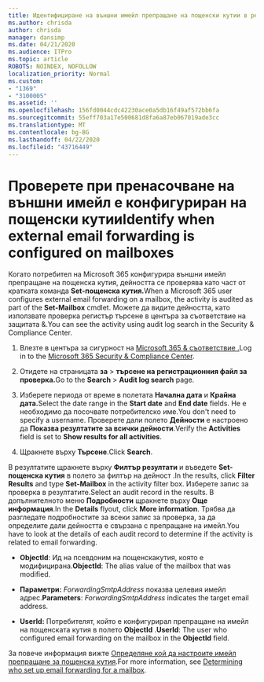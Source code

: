 ```yaml
---
title: Идентифициране на външни имейл препращане на пощенски кутии в регистрационните файлове за проверка
ms.author: chrisda
author: chrisda
manager: dansimp
ms.date: 04/21/2020
ms.audience: ITPro
ms.topic: article
ROBOTS: NOINDEX, NOFOLLOW
localization_priority: Normal
ms.custom:
- "1369"
- "3100005"
ms.assetid: ''
ms.openlocfilehash: 156fd0044cdc42230ace0a5db16f49af572bb6fa
ms.sourcegitcommit: 55eff703a17e500681d8fa6a87eb067019ade3cc
ms.translationtype: MT
ms.contentlocale: bg-BG
ms.lasthandoff: 04/22/2020
ms.locfileid: "43716449"
---
```

# <a name="identify-when-external-email-forwarding-is-configured-on-mailboxes"></a><span data-ttu-id="c049e-102">Проверете при пренасочване на външни имейл е конфигуриран на пощенски кутии</span><span class="sxs-lookup"><span data-stu-id="c049e-102">Identify when external email forwarding is configured on mailboxes</span></span>

<span data-ttu-id="c049e-103">Когато потребител на Microsoft 365 конфигурира външни имейл препращане на пощенска кутия, дейността се проверява като част от кратката команда **Set-пощенска кутия.**</span><span class="sxs-lookup"><span data-stu-id="c049e-103">When a Microsoft 365 user configures external email forwarding on a mailbox, the activity is audited as part of the **Set-Mailbox** cmdlet.</span></span> <span data-ttu-id="c049e-104">Можете да видите дейността, като използвате проверка регистър търсене в центъра за съответствие на защитата &.</span><span class="sxs-lookup"><span data-stu-id="c049e-104">You can see the activity using audit log search in the Security & Compliance Center.</span></span>

1. <span data-ttu-id="c049e-105">Влезте в центъра за сигурност на [Microsoft 365 & съответствие .](https://protection.office.com/)</span><span class="sxs-lookup"><span data-stu-id="c049e-105">Log in to the [Microsoft 365 Security & Compliance Center](https://protection.office.com/).</span></span>

2. <span data-ttu-id="c049e-106">Отидете на страницата **за** > **търсене на регистрационния файл за проверка.**</span><span class="sxs-lookup"><span data-stu-id="c049e-106">Go to the **Search** > **Audit log search** page.</span></span>

3. <span data-ttu-id="c049e-107">Изберете периода от време в полетата **Начална дата** и **Крайна дата.**</span><span class="sxs-lookup"><span data-stu-id="c049e-107">Select the date range in the **Start date** and **End date** fields.</span></span> <span data-ttu-id="c049e-108">Не е необходимо да посочвате потребителско име.</span><span class="sxs-lookup"><span data-stu-id="c049e-108">You don't need to specify a username.</span></span> <span data-ttu-id="c049e-109">Проверете дали полето **Дейности** е настроено да **Показва резултатите за всички дейности**.</span><span class="sxs-lookup"><span data-stu-id="c049e-109">Verify the **Activities** field is set to **Show results for all activities**.</span></span>

4. <span data-ttu-id="c049e-110">Щракнете върху **Търсене**.</span><span class="sxs-lookup"><span data-stu-id="c049e-110">Click **Search**.</span></span>

<span data-ttu-id="c049e-111">В резултатите щракнете върху **Филтър резултати** и въведете **Set-пощенска кутия** в полето за филтър на дейност .</span><span class="sxs-lookup"><span data-stu-id="c049e-111">In the results, click **Filter Results** and type **Set-Mailbox** in the activity filter box.</span></span> <span data-ttu-id="c049e-112">Изберете запис за проверка в резултатите.</span><span class="sxs-lookup"><span data-stu-id="c049e-112">Select an audit record in the results.</span></span> <span data-ttu-id="c049e-113">В допълнителното меню **Подробности** щракнете върху **Още информация**.</span><span class="sxs-lookup"><span data-stu-id="c049e-113">In the **Details** flyout, click **More information**.</span></span> <span data-ttu-id="c049e-114">Трябва да разгледате подробностите за всеки запис за проверка, за да определите дали дейността е свързана с препращане на имейл.</span><span class="sxs-lookup"><span data-stu-id="c049e-114">You have to look at the details of each audit record to determine if the activity is related to email forwarding.</span></span>

- <span data-ttu-id="c049e-115">**ObjectId**: Ид на псевдоним на пощенскакутия, която е модифицирана.</span><span class="sxs-lookup"><span data-stu-id="c049e-115">**ObjectId**: The alias value of the mailbox that was modified.</span></span>

- <span data-ttu-id="c049e-116">**Параметри:** _ForwardingSmtpAddress_ показва целевия имейл адрес.</span><span class="sxs-lookup"><span data-stu-id="c049e-116">**Parameters**: _ForwardingSmtpAddress_ indicates the target email address.</span></span>

- <span data-ttu-id="c049e-117">**UserId:** Потребителят, който е конфигурирал препращане на имейл на пощенската кутия в полето **ObjectId** .</span><span class="sxs-lookup"><span data-stu-id="c049e-117">**UserId**: The user who configured email forwarding on the mailbox in the **ObjectId** field.</span></span>

<span data-ttu-id="c049e-118">За повече информация вижте [Определяне кой да настроите имейл препращане за пощенска кутия](https://docs.microsoft.com/office365/securitycompliance/auditing-troubleshooting-scenarios#determining-who-set-up-email-forwarding-for-a-mailbox).</span><span class="sxs-lookup"><span data-stu-id="c049e-118">For more information, see [Determining who set up email forwarding for a mailbox](https://docs.microsoft.com/office365/securitycompliance/auditing-troubleshooting-scenarios#determining-who-set-up-email-forwarding-for-a-mailbox).</span></span>
